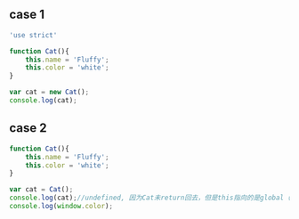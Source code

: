 ## case 1
```javascript
'use strict'

function Cat(){
	this.name = 'Fluffy';
	this.color = 'white';
}

var cat = new Cat();
console.log(cat);
```

## case 2
```javascript
function Cat(){
	this.name = 'Fluffy';
	this.color = 'white';
}

var cat = Cat();
console.log(cat);//undefined, 因为Cat未return回去，但是this指向的是global（window）
console.log(window.color);
```
